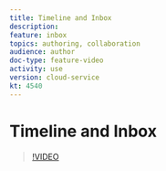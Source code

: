 ```yaml
---
title: Timeline and Inbox
description: 
feature: inbox
topics: authoring, collaboration
audience: author
doc-type: feature-video
activity: use
version: cloud-service
kt: 4540
---
```


# Timeline and Inbox

>[!VIDEO](https://video.tv.adobe.com/v/32051/?quality=12&learn=on&hidetitle=true)
